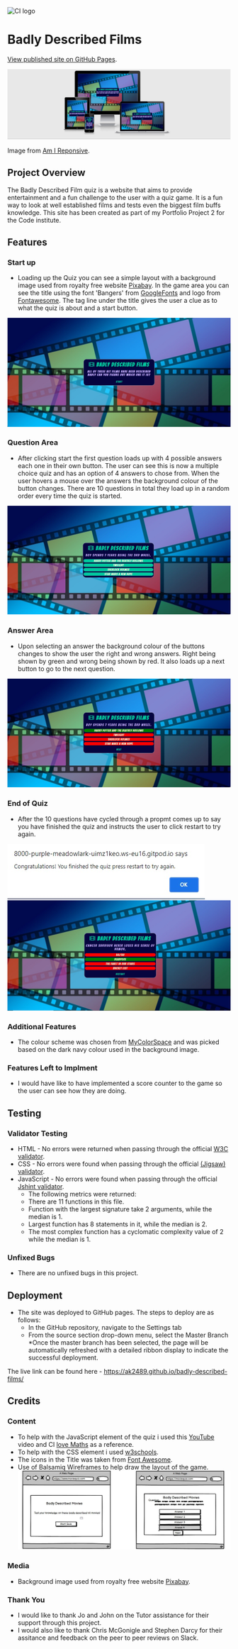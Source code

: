 ![CI logo](https://codeinstitute.s3.amazonaws.com/fullstack/ci_logo_small.png)

# Badly Described Films

[View published site on GitHub Pages](https://ak2489.github.io/badly-described-films/).

![](assets/docs/responsive.jpg)

Image from [Am I Reponsive](http://ami.responsivedesign.is/).

## Project Overview

The Badly Described Film quiz is a website that aims to provide entertainment and a fun challenge to the user with a quiz game. It is a fun way to look at well established films and tests even the biggest film buffs knowledge. This site has been created as part of my Portfolio Project 2 for the Code institute.

## Features

### Start up

* Loading up the Quiz you can see a simple layout with a background image used from royalty free website [Pixabay](https://pixabay.com/). In the game area you can see the title using the font 'Bangers' from [GoogleFonts](https://fonts.google.com/?category=Display) and logo from [Fontawesome](https://fontawesome.com/). The tag line under the title gives the user a clue as to what the quiz is about and a start button. 

![Start Up](assets/docs/Start.jpg)

### Question Area

* After clicking start the first question loads up with 4 possible answers each one in their own button. The user can see this is now a multiple choice quiz and has an option of 4 answers to chose from. When the user hovers a mouse over the answers the background colour of the button changes. There are 10 questions in total they load up in a random order every time the quiz is started.

![Question Area](assets/docs/QuestionArea.jpg)

### Answer Area

* Upon selecting an answer the background colour of the buttons changes to show the user the right and wrong answers. Right being shown by green and wrong being shown by red. It also loads up a next button to go to the next question. 

![Answer Area](assets/docs/Answerbuttons.jpg)

### End of Quiz

* After the 10 questions have cycled through a propmt comes up to say you have finished the quiz and instructs the user to click restart to try again. 

![End of Quiz](assets/docs/Endofquiz.jpg)
![Restart](assets/docs/restart.jpg)

### Additional Features

* The colour scheme was chosen from [MyColorSpace](https://mycolor.space/) and was picked based on the dark navy colour used in the background image. 

### Features Left to Implment

* I would have like to have implemented a score counter to the game so the user can see how they are doing. 

## Testing 
### Validator Testing 
* HTML - No errors were returned when passing through the official [W3C validator](https://validator.w3.org/nu/#textarea).
* CSS - No errors were found when passing through the official [(Jigsaw) validator](https://jigsaw.w3.org/css-validator/validator).
* JavaScript - No errors were found when passing through the official [Jshint validator](https://jshint.com/).
    - The following metrics were returned:
    - There are 11 functions in this file.
    - Function with the largest signature take 2 arguments, while the median is 1.
    - Largest function has 8 statements in it, while the median is 2.
    - The most complex function has a cyclomatic complexity value of 2 while the median is 1.

### Unfixed Bugs

* There are no unfixed bugs in this project.

## Deployment

* The site was deployed to GitHub pages. The steps to deploy are as follows:
    * In the GitHub repository, navigate to the Settings tab
    * From the source section drop-down menu, select the Master Branch
    *Once the master branch has been selected, the page will be automatically refreshed with a detailed ribbon display to indicate the successful deployment.

The live link can be found here - https://ak2489.github.io/badly-described-films/

## Credits

### Content 

* To help with the JavaScript element of the quiz i used this [YouTube](https://www.youtube.com/watch?v=f4fB9Xg2JEY&t=2111s) video and CI [love Maths](https://github.com/Code-Institute-Solutions/love-maths-2.0-sourcecode/tree/master/05-tidying-up/01-a-few-last-things) as a reference.
* To help with the CSS element i used [w3schools](www.w3schools.com).
* The icons in the Title was taken from [Font Awesome](https://fontawesome.com/).
* Use of Balsamiq Wireframes to help draw the layout of the game. 
![](assets/docs/wireframes.jpg)

### Media 

* Background image used from royalty free website [Pixabay](https://pixabay.com/).

### Thank You

* I would like to thank Jo and John on the Tutor assistance for their support through this project.
* I would also like to thank Chris McGonigle and Stephen Darcy for their assitance and feedback on the peer to peer reviews on Slack. 




